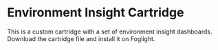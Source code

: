 # Environment Insight Cartridge
This is a custom cartridge with a set of environment insight dashboards.
Download the cartridge file and install it on Foglight.
